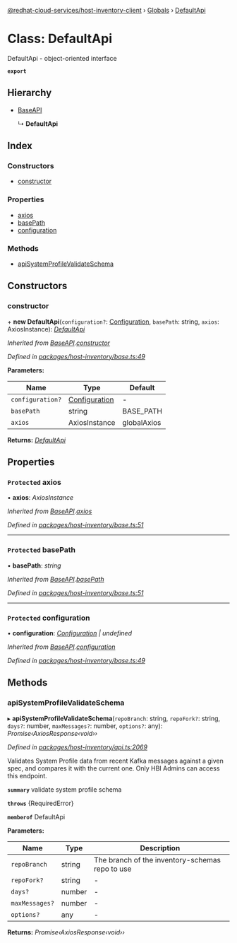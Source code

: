 [@redhat-cloud-services/host-inventory-client](../README.md) › [Globals](../globals.md) › [DefaultApi](defaultapi.md)

# Class: DefaultApi

DefaultApi - object-oriented interface

**`export`** 

## Hierarchy

* [BaseAPI](baseapi.md)

  ↳ **DefaultApi**

## Index

### Constructors

* [constructor](defaultapi.md#constructor)

### Properties

* [axios](defaultapi.md#protected-axios)
* [basePath](defaultapi.md#protected-basepath)
* [configuration](defaultapi.md#protected-configuration)

### Methods

* [apiSystemProfileValidateSchema](defaultapi.md#apisystemprofilevalidateschema)

## Constructors

###  constructor

\+ **new DefaultApi**(`configuration?`: [Configuration](configuration.md), `basePath`: string, `axios`: AxiosInstance): *[DefaultApi](defaultapi.md)*

*Inherited from [BaseAPI](baseapi.md).[constructor](baseapi.md#constructor)*

*Defined in [packages/host-inventory/base.ts:49](https://github.com/RedHatInsights/javascript-clients/blob/master/packages/host-inventory/base.ts#L49)*

**Parameters:**

Name | Type | Default |
------ | ------ | ------ |
`configuration?` | [Configuration](configuration.md) | - |
`basePath` | string | BASE_PATH |
`axios` | AxiosInstance | globalAxios |

**Returns:** *[DefaultApi](defaultapi.md)*

## Properties

### `Protected` axios

• **axios**: *AxiosInstance*

*Inherited from [BaseAPI](baseapi.md).[axios](baseapi.md#protected-axios)*

*Defined in [packages/host-inventory/base.ts:51](https://github.com/RedHatInsights/javascript-clients/blob/master/packages/host-inventory/base.ts#L51)*

___

### `Protected` basePath

• **basePath**: *string*

*Inherited from [BaseAPI](baseapi.md).[basePath](baseapi.md#protected-basepath)*

*Defined in [packages/host-inventory/base.ts:51](https://github.com/RedHatInsights/javascript-clients/blob/master/packages/host-inventory/base.ts#L51)*

___

### `Protected` configuration

• **configuration**: *[Configuration](configuration.md) | undefined*

*Inherited from [BaseAPI](baseapi.md).[configuration](baseapi.md#protected-configuration)*

*Defined in [packages/host-inventory/base.ts:49](https://github.com/RedHatInsights/javascript-clients/blob/master/packages/host-inventory/base.ts#L49)*

## Methods

###  apiSystemProfileValidateSchema

▸ **apiSystemProfileValidateSchema**(`repoBranch`: string, `repoFork?`: string, `days?`: number, `maxMessages?`: number, `options?`: any): *Promise‹AxiosResponse‹void››*

*Defined in [packages/host-inventory/api.ts:2069](https://github.com/RedHatInsights/javascript-clients/blob/master/packages/host-inventory/api.ts#L2069)*

Validates System Profile data from recent Kafka messages against a given spec, and compares it with the current one. Only HBI Admins can access this endpoint.

**`summary`** validate system profile schema

**`throws`** {RequiredError}

**`memberof`** DefaultApi

**Parameters:**

Name | Type | Description |
------ | ------ | ------ |
`repoBranch` | string | The branch of the inventory-schemas repo to use |
`repoFork?` | string | - |
`days?` | number | - |
`maxMessages?` | number | - |
`options?` | any | - |

**Returns:** *Promise‹AxiosResponse‹void››*

